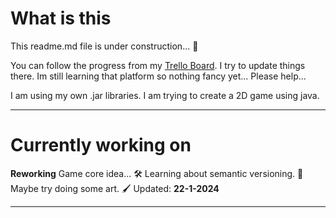 # What is this
This readme.md file is under construction... 🔨

You can follow the progress from my [Trello Board](https://trello.com/b/YvU72F2l/2d-game).
I try to update things there. Im still learning that platform so nothing fancy yet... Please help...

I am using my own .jar libraries.
I am trying to create a 2D game using java.


---
# Currently working on
**Reworking** Game core idea... 🛠️
Learning about semantic versioning. 🧠
Maybe try doing some art. 🖌️
Updated: **22-1-2024**

---